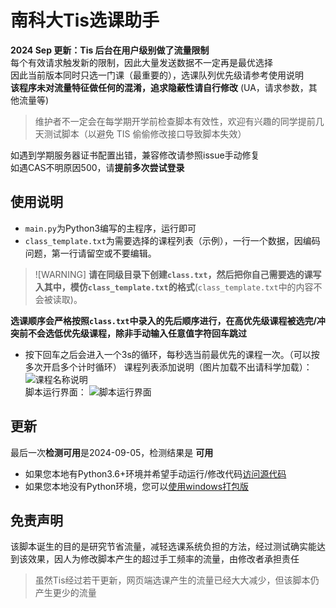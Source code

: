 # 南科大Tis选课助手  
**2024 Sep 更新：Tis 后台在用户级别做了流量限制**   
每个有效请求触发新的限制，因此大量发送数据不一定再是最优选择  
因此当前版本同时只选一门课（最重要的），选课队列优先级请参考使用说明  
**该程序未对流量特征做任何的混淆，追求隐蔽性请自行修改** (UA，请求参数，其他流量等)

> 维护者不一定会在每学期开学前检查脚本有效性，欢迎有兴趣的同学提前几天测试脚本（以避免 TIS 偷偷修改接口导致脚本失效）  

如遇到学期服务器证书配置出错，兼容修改请参照issue手动修复  
如遇CAS不明原因500，请**提前多次尝试登录**  

## 使用说明  
- `main.py`为Python3编写的主程序，运行即可  
- `class_template.txt`为需要选择的课程列表（示例），一行一个数据，因编码问题，第一行请留空或不要编辑。  
>![WARNING]
>**请在同级目录下创建`class.txt`，然后把你自己需要选的课写入其中，模仿`class_template.txt`的格式**(`class_template.txt`中的内容不会被读取)。


**选课顺序会严格按照`class.txt`中录入的先后顺序进行，在高优先级课程被选完/冲突前不会选低优先级课程，除非手动输入任意值字符回车跳过**  
- 按下回车之后会进入一个3s的循环，每秒选当前最优先的课程一次。（可以按多次开启多个计时循环）
课程列表添加说明（图片加载不出请科学加载）：  
![课程名称说明](screenShots/help.png)  
  脚本运行界面：
![脚本运行界面](screenShots/sc.png)

## 更新
最后一次**检测可用**是2024-09-05，检测结果是 **可用**  
- 如果您本地有Python3.6+环境并希望手动运行/修改代码[访问源代码](https://github.com/GhostFrankWu/SUSTech_Tools/blob/master/main.py)  
- 如果您本地没有Python环境，您可以[使用windows打包版](https://github.com/GhostFrankWu/SUSTech_Tools/releases/tag/v5.1.0)  

## 免责声明

该脚本诞生的目的是研究节省流量，减轻选课系统负担的方法，经过测试确实能达到该效果，因人为修改脚本产生的超过手工频率的流量，由修改者承担责任  
>虽然Tis经过若干更新，网页端选课产生的流量已经大大减少，但该脚本仍产生更少的流量

<!--
### 免责声明
该脚本是通过抽象人对计算机的操作方法，提供节省流量并方便选课的功能。脚本为非营利性开源脚本，仅供个人学习、研究或欣赏使用，采用MIT协议，不具有任何市场价值。开发和使用过程不涉及对任何系统进行逆向破解/反汇编/反编译，本脚本编写使用的一切数据都来源于公开在互联网上的内容。  
本脚本不提供任何明示或暗示的保证，包括但不限于对适销性和特定用途的适用性的暗示保证。 在任何情况下，版权所有人或贡献者均不对任何直接，间接，偶发，特殊，示范性或后果性的损害负责。  
本脚本仅限用于合理合法的学习用途如网络环境测试，因本脚本而产生的各种后果由使用者自行承担，作者对此不负任何责任。  


>## TL;DR
>有人要向老师举报："是脚本导致了教务系统瘫痪"。  
>经过测试，学生正常使用TIS选课和使用脚本选课的请求情况如下表所示  
>
>项目（三次取平均） | 请求总数(个) | 流量总计(kB) | 总用时(ms)  
>-- | -- | -- | --
>TIS登录 | 17 | 188 | 680
>脚本登录 | 0 | 0 | 0
>TIS登录CAS认证 | 22 | 745 | 1410
>脚本登录CAS认证 | 1 | 11 | 96
>TIS进入 | 141 | 2487 | 8760
>脚本进入 | 4 | 223 | 692
>TIS选课+刷新 | 119 | 1299 | 取决于查询内容1-10秒不等
>脚本选课 | 1 | 0.6 | 177
>TIS总计（刷新n次） | 180+119n | 3350+1299n | 10秒+每次刷新耗时
>脚本总计（选课m次） | 5+m | 234+0.6m | 0.8秒+每次请求144ms
>
>可见在目前的TIS设计下，脚本一秒发送100次请求都不及一位正常学生刷新页面看选课按钮有没有激活产生的请求/流量多。  
>- 所以如果TIS崩了，那最不应该指责是就是如此节省流量脚本用户了（吧？）  
>  
>本人寄网挂科水平，欢迎大佬对以上论述批评指正。

-->
